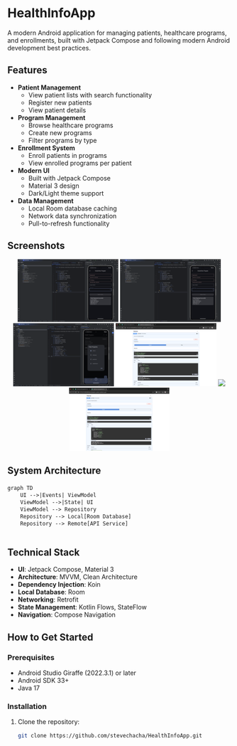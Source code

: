 
# HealthInfoApp


A modern Android application for managing patients, healthcare programs, and enrollments, built with Jetpack Compose and following modern Android development best practices.

## Features

- **Patient Management**
    - View patient lists with search functionality
    - Register new patients
    - View patient details
- **Program Management**
    - Browse healthcare programs
    - Create new programs
    - Filter programs by type
- **Enrollment System**
    - Enroll patients in programs
    - View enrolled programs per patient
- **Modern UI**
    - Built with Jetpack Compose
    - Material 3 design
    - Dark/Light theme support
- **Data Management**
    - Local Room database caching
    - Network data synchronization
    - Pull-to-refresh functionality

## Screenshots
<div align="center">
  <img src="Scrrenshot/Screenshot%202025-04-27%20at%2017.40.32.png" width="45%">
  <img src="Scrrenshot/Screenshot%202025-04-27%20at%2017.40.32.png" width="45%">
  <br>
  <img src="Scrrenshot/Screenshot%202025-04-27%20at%2017.41.06.png" width="45%">
  <img src="Scrrenshot/Screenshot%202025-04-27%20at%2017.41.46.png" width="45%">
  <be>
   <img src="Scrrenshot/Screenshot%202025-04-27%20at%2017.40.54.pngg" width="45%">
  <img src="Scrrenshot/Screenshot%202025-04-27%20at%2017.41.46.png" width="45%">
</div>

## System Architecture

```mermaid
graph TD
    UI -->|Events| ViewModel
    ViewModel -->|State| UI
    ViewModel --> Repository
    Repository --> Local[Room Database]
    Repository --> Remote[API Service]
    
```
## Technical Stack
- **UI**: Jetpack Compose, Material 3
- **Architecture**: MVVM, Clean Architecture
- **Dependency Injection**: Koin
- **Local Database**: Room
- **Networking**: Retrofit
- **State Management**: Kotlin Flows, StateFlow
- **Navigation**: Compose Navigation

## How to Get Started

### Prerequisites
- Android Studio Giraffe (2022.3.1) or later
- Android SDK 33+
- Java 17

### Installation

1. Clone the repository:
   ```bash
   git clone https://github.com/stevechacha/HealthInfoApp.git


